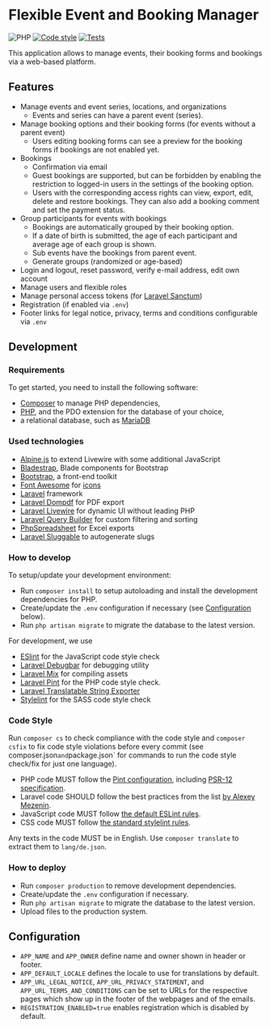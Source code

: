 # Flexible Event and Booking Manager

![PHP](https://img.shields.io/badge/dynamic/json?url=https%3A%2F%2Fraw.githubusercontent.com%2Fpatrickrobrecht%2Fflexible-event-and-booking-manager%2Fmaster%2Fcomposer.json&query=%24.require.php&label=PHP)
[![Code style](https://github.com/patrickrobrecht/flexible-event-and-booking-manager/actions/workflows/code-style.yml/badge.svg)](https://github.com/patrickrobrecht/flexible-event-and-booking-manager/actions/workflows/code-style.yml)
[![Tests](https://github.com/patrickrobrecht/flexible-event-and-booking-manager/actions/workflows/tests.yml/badge.svg)](https://github.com/patrickrobrecht/flexible-event-and-booking-manager/actions/workflows/tests.yml)

This application allows to manage events, their booking forms and bookings via a web-based platform.


## Features
- Manage events and event series, locations, and organizations
  - Events and series can have a parent event (series). 
- Manage booking options and their booking forms (for events without a parent event)
  - Users editing booking forms can see a preview for the booking forms if bookings are not enabled yet.
- Bookings
  - Confirmation via email
  - Guest bookings are supported, but can be forbidden by enabling the restriction to logged-in users in the settings of the booking option.
  - Users with the corresponding access rights can view, export, edit, delete and restore bookings.
    They can also add a booking comment and set the payment status.
- Group participants for events with bookings
  - Bookings are automatically grouped by their booking option.
  - If a date of birth is submitted, the age of each participant and average age of each group is shown.
  - Sub events have the bookings from parent event.
  - Generate groups (randomized or age-based)
- Login and logout, reset password, verify e-mail address, edit own account
- Manage users and flexible roles
- Manage personal access tokens (for [Laravel Sanctum](https://laravel.com/docs/10.x/sanctum))
- Registration (if enabled via `.env`)
- Footer links for legal notice, privacy, terms and conditions configurable via `.env`


## Development

### Requirements
To get started, you need to install the following software:
- [Composer](https://getcomposer.org/) to manage PHP dependencies,
- [PHP](https://www.php.net/), and the PDO extension for the database of your choice,
- a relational database, such as [MariaDB](https://mariadb.org/download/)

### Used technologies
- [Alpine.js](https://alpinejs.dev/) to extend Livewire with some additional JavaScript
- [Bladestrap](https://github.com/portavice/bladestrap), Blade components for Bootstrap
- [Bootstrap](https://getbootstrap.com/), a front-end toolkit
- [Font Awesome](https://github.com/FortAwesome/Font-Awesome) for [icons](https://fontawesome.com/icons?d=gallery&m=free)
- [Laravel](https://laravel.com/docs/10.x) framework
- [Laravel Dompdf](https://github.com/barryvdh/laravel-dompdf) for PDF export
- [Laravel Livewire](https://livewire.laravel.com/docs/) for dynamic UI without leading PHP
- [Laravel Query Builder](https://spatie.be/docs/laravel-query-builder/v5/introduction) for custom filtering and sorting
- [PhpSpreadsheet](https://phpspreadsheet.readthedocs.io/en/latest/) for Excel exports
- [Laravel Sluggable](https://github.com/spatie/laravel-sluggable) to autogenerate slugs

### How to develop
To setup/update your development environment:
- Run `composer install` to setup autoloading and install the development dependencies for PHP.
- Create/update the `.env` configuration if necessary (see [Configuration](#configuration) below).
- Run `php artisan migrate` to migrate the database to the latest version.

For development, we use
- [ESlint](https://eslint.org/) for the JavaScript code style check
- [Laravel Debugbar](https://github.com/barryvdh/laravel-debugbar) for debugging utility
- [Laravel Mix](https://laravel-mix.com/docs/) for compiling assets
- [Laravel Pint](https://laravel.com/docs/10.x/pint) for the PHP code style check.
- [Laravel Translatable String Exporter](https://github.com/kkomelin/laravel-translatable-string-exporter)
- [Stylelint](https://stylelint.io/) for the SASS code style check

### Code Style
Run `composer cs` to check compliance with the code style
and `composer csfix` to fix code style violations before every commit
(see composer.json` and `package.json` for commands to run the code style check/fix for just one language).
- PHP code MUST follow the [Pint configuration](./pint.json), including [PSR-12 specification](https://www.php-fig.org/psr/psr-12/).
- Laravel code SHOULD follow the best practices from the list
  [by Alexey Mezenin](https://github.com/alexeymezenin/laravel-best-practices).
- JavaScript code MUST follow [the default ESLint rules](https://eslint.org/docs/rules/).
- CSS code MUST follow [the standard stylelint rules](https://stylelint.io/user-guide/rules).

Any texts in the code MUST be in English.
Use `composer translate` to extract them to `lang/de.json`.

### How to deploy
- Run `composer production` to remove development dependencies.
- Create/update the `.env` configuration if necessary.
- Run `php artisan migrate` to migrate the database to the latest version.
- Upload files to the production system.


## Configuration
- `APP_NAME` and `APP_OWNER` define name and owner shown in header or footer.
- `APP_DEFAULT_LOCALE` defines the locale to use for translations by default.
- `APP_URL_LEGAL_NOTICE`, `APP_URL_PRIVACY_STATEMENT`, and `APP_URL_TERMS_AND_CONDITIONS` can be set to URLs 
  for the respective pages which show up in the footer of the webpages and of the emails.
- `REGISTRATION_ENABLED=true` enables registration which is disabled by default.
